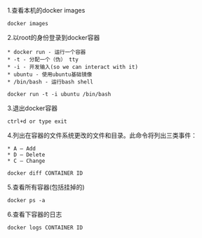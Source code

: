1.查看本机的docker images
```
docker images
```
2.以root的身份登录到docker容器

    * docker run - 运行一个容器
    * -t - 分配一个（伪） tty
    * -i - 开发输入(so we can interact with it)
    * ubuntu - 使用ubuntu基础镜像
    * /bin/bash - 运行bash shell

```
docker run -t -i ubuntu /bin/bash
```

3.退出docker容器

```
ctrl+d or type exit
```

4.列出在容器的文件系统更改的文件和目录。此命令将列出三类事件：

    * A – Add
    * D – Delete
    * C – Change

```
docker diff CONTAINER ID
```

5.查看所有容器(包括挂掉的)

```
docker ps -a
```

6.查看下容器的日志

```
docker logs CONTAINER ID
```

